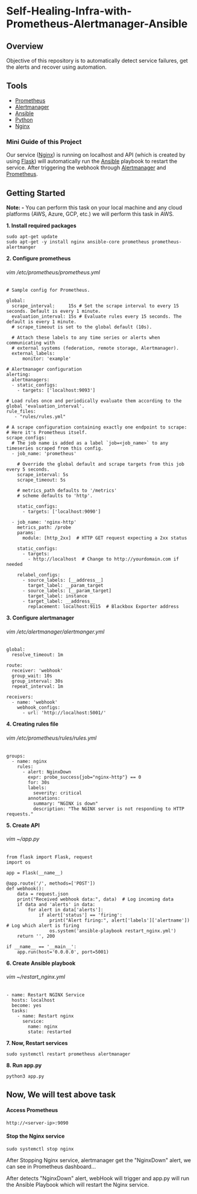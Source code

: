 # Self-Healing-Infra-with-Prometheus-Alertmanager-Ansible

## Overview
Objective of this repository is to automatically detect service failures, get the alerts and recover using automation.

## Tools
- [Prometheus](https://prometheus.io/download/#prometheus) 
- [Alertmanager](https://prometheus.io/download/#alertmanager)
- [Ansible](https://docs.ansible.com/ansible/latest/installation_guide/intro_installation.html#pipx-install)
- [Python](https://www.python.org/downloads/source/)
- [Nginx](https://docs.nginx.com/nginx/admin-guide/installing-nginx/installing-nginx-open-source/)

### Mini Guide of this Project
Our service ([Nginx](https://docs.nginx.com/nginx/admin-guide/installing-nginx/installing-nginx-open-source/)) is running on localhost and API (which is created by using [Flask](https://flask.palletsprojects.com/en/stable/installation/#install-flask)) will automatically run the [Ansible](https://docs.ansible.com/ansible/latest/installation_guide/intro_installation.html#pipx-install) playbook to restart the service. After triggering the webhook through [Alertmanager](https://prometheus.io/download/#alertmanager) and [Prometheus](https://prometheus.io/download/#prometheus).

## Getting Started
**Note: -** You can perform this task on your local machine and any cloud platforms (AWS, Azure, GCP, etc.) we will perform this task in AWS. 

**1. Install required packages**
```
sudo apt-get update
sudo apt-get -y install nginx ansible-core prometheus prometheus-alertmanger 
``` 
**2. Configure prometheus**

###### vim /etc/prometheus/prometheus.yml
```
# Sample config for Prometheus.

global:
  scrape_interval:     15s # Set the scrape interval to every 15 seconds. Default is every 1 minute.
  evaluation_interval: 15s # Evaluate rules every 15 seconds. The default is every 1 minute.
  # scrape_timeout is set to the global default (10s).

  # Attach these labels to any time series or alerts when communicating with
  # external systems (federation, remote storage, Alertmanager).
  external_labels:
      monitor: 'example'

# Alertmanager configuration
alerting:
  alertmanagers:
  - static_configs:
    - targets: ['localhost:9093']

# Load rules once and periodically evaluate them according to the global 'evaluation_interval'.
rule_files:
   - "rules/rules.yml"

# A scrape configuration containing exactly one endpoint to scrape:
# Here it's Prometheus itself.
scrape_configs:
  # The job name is added as a label `job=<job_name>` to any timeseries scraped from this config.
  - job_name: 'prometheus'

    # Override the global default and scrape targets from this job every 5 seconds.
    scrape_interval: 5s
    scrape_timeout: 5s

    # metrics_path defaults to '/metrics'
    # scheme defaults to 'http'.

    static_configs:
      - targets: ['localhost:9090']

  - job_name: 'nginx-http'
    metrics_path: /probe
    params:
      module: [http_2xx]  # HTTP GET request expecting a 2xx status

    static_configs:
      - targets:
        - http://localhost  # Change to http://yourdomain.com if needed

    relabel_configs:
      - source_labels: [__address__]
        target_label: __param_target
      - source_labels: [__param_target]
        target_label: instance
      - target_label: __address__
        replacement: localhost:9115  # Blackbox Exporter address
```

**3. Configure alertmanager**
###### vim /etc/alertmanager/alertmanger.yml
```
global:
  resolve_timeout: 1m

route:
  receiver: 'webhook'
  group_wait: 10s
  group_interval: 30s
  repeat_interval: 1m

receivers:
  - name: 'webhook'
    webhook_configs:
      - url: 'http://localhost:5001/'

```

**4. Creating rules file**
###### vim /etc/prometheus/rules/rules.yml

```
groups:
  - name: nginx
    rules:
      - alert: NginxDown
        expr: probe_success{job="nginx-http"} == 0
        for: 30s
        labels:
          severity: critical
        annotations:
          summary: "NGINX is down"
          description: "The NGINX server is not responding to HTTP requests."

```

**5. Create API**
###### vim ~/app.py
```
from flask import Flask, request
import os

app = Flask(__name__)

@app.route('/', methods=['POST'])
def webhook():
    data = request.json
    print("Received webhook data:", data)  # Log incoming data
    if data and 'alerts' in data:
        for alert in data['alerts']:
            if alert['status'] == 'firing':
                print("Alert firing:", alert['labels']['alertname'])  # Log which alert is firing
                os.system('ansible-playbook restart_nginx.yml')
    return '', 200

if __name__ == '__main__':
    app.run(host='0.0.0.0', port=5001)
```

**6. Create Ansible playbook**

###### vim ~/restart_nginx.yml
```
- name: Restart NGINX Service
  hosts: localhost
  become: yes
  tasks:
    - name: Restart nginx
      service:
        name: nginx
        state: restarted
```

**7. Now, Restart services**
```
sudo systemctl restart prometheus alertmanager 
```

**8. Run app.py**

```
python3 app.py
```

## Now, We will test above task

#### Access Prometheus
```
http://<server-ip>:9090
```

#### Stop the Nginx service
```
sudo systemctl stop nginx
```

After Stopping Nginx service, alertmanager get the "NginxDown" alert, we can see in Prometheus dashboard...

After detects "NginxDown" alert, webHook will trigger and app.py will run the Ansible Playbook which will restart the Nginx service.




